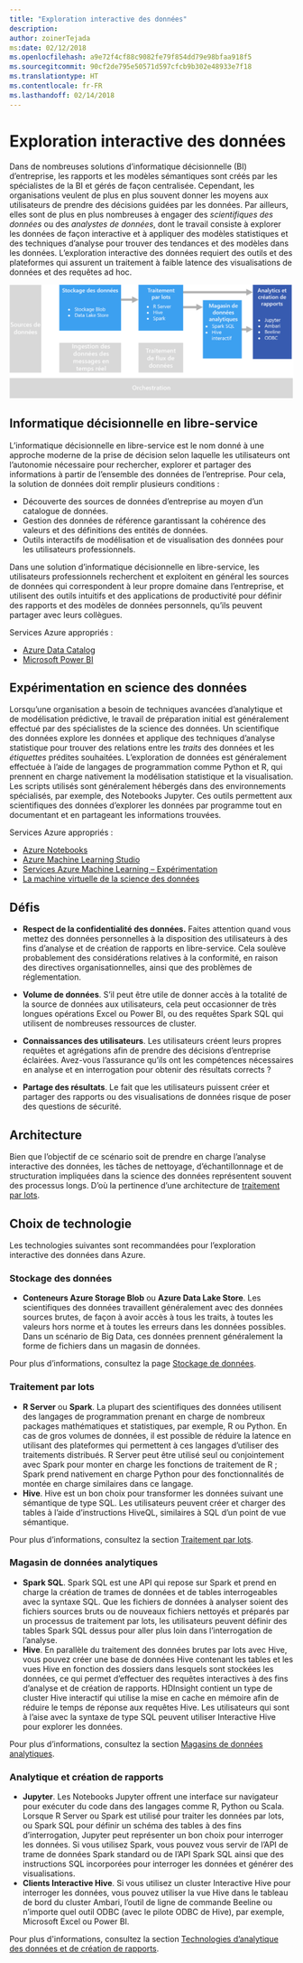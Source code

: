 ```yaml
---
title: "Exploration interactive des données"
description: 
author: zoinerTejada
ms:date: 02/12/2018
ms.openlocfilehash: a9e72f4cf88c9082fe79f854dd79e98bfaa918f5
ms.sourcegitcommit: 90cf2de795e50571d597cfcb9b302e48933e7f18
ms.translationtype: HT
ms.contentlocale: fr-FR
ms.lasthandoff: 02/14/2018
---
```

# <a name="interactive-data-exploration"></a>Exploration interactive des données

Dans de nombreuses solutions d’informatique décisionnelle (BI) d’entreprise, les rapports et les modèles sémantiques sont créés par les spécialistes de la BI et gérés de façon centralisée. Cependant, les organisations veulent de plus en plus souvent donner les moyens aux utilisateurs de prendre des décisions guidées par les données. Par ailleurs, elles sont de plus en plus nombreuses à engager des *scientifiques des données* ou des *analystes de données*, dont le travail consiste à explorer les données de façon interactive et à appliquer des modèles statistiques et des techniques d’analyse pour trouver des tendances et des modèles dans les données. L’exploration interactive des données requiert des outils et des plateformes qui assurent un traitement à faible latence des visualisations de données et des requêtes ad hoc.

![](./images/data-exploration.png)

## <a name="self-service-bi"></a>Informatique décisionnelle en libre-service

L’informatique décisionnelle en libre-service est le nom donné à une approche moderne de la prise de décision selon laquelle les utilisateurs ont l’autonomie nécessaire pour rechercher, explorer et partager des informations à partir de l’ensemble des données de l’entreprise. Pour cela, la solution de données doit remplir plusieurs conditions :

* Découverte des sources de données d’entreprise au moyen d’un catalogue de données.
* Gestion des données de référence garantissant la cohérence des valeurs et des définitions des entités de données.
* Outils interactifs de modélisation et de visualisation des données pour les utilisateurs professionnels.

Dans une solution d’informatique décisionnelle en libre-service, les utilisateurs professionnels recherchent et exploitent en général les sources de données qui correspondent à leur propre domaine dans l’entreprise, et utilisent des outils intuitifs et des applications de productivité pour définir des rapports et des modèles de données personnels, qu’ils peuvent partager avec leurs collègues.

Services Azure appropriés :

- [Azure Data Catalog](/azure/data-catalog/data-catalog-what-is-data-catalog)
- [Microsoft Power BI](https://powerbi.microsoft.com/)

## <a name="data-science-experimentation"></a>Expérimentation en science des données
Lorsqu’une organisation a besoin de techniques avancées d’analytique et de modélisation prédictive, le travail de préparation initial est généralement effectué par des spécialistes de la science des données. Un scientifique des données explore les données et applique des techniques d’analyse statistique pour trouver des relations entre les *traits* des données et les *étiquettes* prédites souhaitées. L’exploration de données est généralement effectuée à l’aide de langages de programmation comme Python et R, qui prennent en charge nativement la modélisation statistique et la visualisation. Les scripts utilisés sont généralement hébergés dans des environnements spécialisés, par exemple, des Notebooks Jupyter. Ces outils permettent aux scientifiques des données d’explorer les données par programme tout en documentant et en partageant les informations trouvées.

Services Azure appropriés :

- [Azure Notebooks](https://notebooks.azure.com/)
- [Azure Machine Learning Studio](/azure/machine-learning/studio/what-is-ml-studio)
- [Services Azure Machine Learning – Expérimentation](/azure/machine-learning/preview/experimentation-service-configuration)
- [La machine virtuelle de la science des données](/azure/machine-learning/data-science-virtual-machine/overview)

## <a name="challenges"></a>Défis

- **Respect de la confidentialité des données.** Faites attention quand vous mettez des données personnelles à la disposition des utilisateurs à des fins d’analyse et de création de rapports en libre-service. Cela soulève probablement des considérations relatives à la conformité, en raison des directives organisationnelles, ainsi que des problèmes de réglementation. 

- **Volume de données**. S’il peut être utile de donner accès à la totalité de la source de données aux utilisateurs, cela peut occasionner de très longues opérations Excel ou Power BI, ou des requêtes Spark SQL qui utilisent de nombreuses ressources de cluster.

- **Connaissances des utilisateurs**. Les utilisateurs créent leurs propres requêtes et agrégations afin de prendre des décisions d’entreprise éclairées. Avez-vous l’assurance qu’ils ont les compétences nécessaires en analyse et en interrogation pour obtenir des résultats corrects ?

- **Partage des résultats**. Le fait que les utilisateurs puissent créer et partager des rapports ou des visualisations de données risque de poser des questions de sécurité.

## <a name="architecture"></a>Architecture

Bien que l’objectif de ce scénario soit de prendre en charge l’analyse interactive des données, les tâches de nettoyage, d’échantillonnage et de structuration impliquées dans la science des données représentent souvent des processus longs. D’où la pertinence d’une architecture de [traitement par lots](./batch-processing.md).

## <a name="technology-choices"></a>Choix de technologie

Les technologies suivantes sont recommandées pour l’exploration interactive des données dans Azure.

### <a name="data-storage"></a>Stockage des données

- **Conteneurs Azure Storage Blob** ou **Azure Data Lake Store**. Les scientifiques des données travaillent généralement avec des données sources brutes, de façon à avoir accès à tous les traits, à toutes les valeurs hors norme et à toutes les erreurs dans les données possibles. Dans un scénario de Big Data, ces données prennent généralement la forme de fichiers dans un magasin de données.

Pour plus d’informations, consultez la page [Stockage de données](../technology-choices/data-storage.md).

### <a name="batch-processing"></a>Traitement par lots

- **R Server** ou **Spark**. La plupart des scientifiques des données utilisent des langages de programmation prenant en charge de nombreux packages mathématiques et statistiques, par exemple, R ou Python. En cas de gros volumes de données, il est possible de réduire la latence en utilisant des plateformes qui permettent à ces langages d’utiliser des traitements distribués. R Server peut être utilisé seul ou conjointement avec Spark pour monter en charge les fonctions de traitement de R ; Spark prend nativement en charge Python pour des fonctionnalités de montée en charge similaires dans ce langage.
- **Hive**. Hive est un bon choix pour transformer les données suivant une sémantique de type SQL. Les utilisateurs peuvent créer et charger des tables à l’aide d’instructions HiveQL, similaires à SQL d’un point de vue sémantique.

Pour plus d’informations, consultez la section [Traitement par lots](../technology-choices/batch-processing.md).

### <a name="analytical-data-store"></a>Magasin de données analytiques

- **Spark SQL**. Spark SQL est une API qui repose sur Spark et prend en charge la création de trames de données et de tables interrogeables avec la syntaxe SQL. Que les fichiers de données à analyser soient des fichiers sources bruts ou de nouveaux fichiers nettoyés et préparés par un processus de traitement par lots, les utilisateurs peuvent définir des tables Spark SQL dessus pour aller plus loin dans l’interrogation de l’analyse. 
- **Hive**. En parallèle du traitement des données brutes par lots avec Hive, vous pouvez créer une base de données Hive contenant les tables et les vues Hive en fonction des dossiers dans lesquels sont stockées les données, ce qui permet d’effectuer des requêtes interactives à des fins d’analyse et de création de rapports. HDInsight contient un type de cluster Hive interactif qui utilise la mise en cache en mémoire afin de réduire le temps de réponse aux requêtes Hive. Les utilisateurs qui sont à l’aise avec la syntaxe de type SQL peuvent utiliser Interactive Hive pour explorer les données.

Pour plus d’informations, consultez la section [Magasins de données analytiques](../technology-choices/analytical-data-stores.md).

### <a name="analytics-and-reporting"></a>Analytique et création de rapports

- **Jupyter**. Les Notebooks Jupyter offrent une interface sur navigateur pour exécuter du code dans des langages comme R, Python ou Scala. Lorsque R Server ou Spark est utilisé pour traiter les données par lots, ou Spark SQL pour définir un schéma des tables à des fins d’interrogation, Jupyter peut représenter un bon choix pour interroger les données. Si vous utilisez Spark, vous pouvez vous servir de l’API de trame de données Spark standard ou de l’API Spark SQL ainsi que des instructions SQL incorporées pour interroger les données et générer des visualisations.
- **Clients Interactive Hive**. Si vous utilisez un cluster Interactive Hive pour interroger les données, vous pouvez utiliser la vue Hive dans le tableau de bord du cluster Ambari, l’outil de ligne de commande Beeline ou n’importe quel outil ODBC (avec le pilote ODBC de Hive), par exemple, Microsoft Excel ou Power BI.

Pour plus d'informations, consultez la section [Technologies d’analytique des données et de création de rapports](../technology-choices/analysis-visualizations-reporting.md).